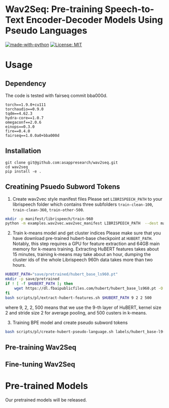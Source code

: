 # Wav2Seq: Pre-training Speech-to-Text Encoder-Decoder Models Using Pseudo Languages

[![made-with-python](https://img.shields.io/badge/Made%20with-Python-red.svg)](#python)
[![License: MIT](https://img.shields.io/badge/License-MIT-yellow.svg)](https://opensource.org/licenses/MIT)

# Usage
## Dependency
The code is tested with fairseq commit bba000d.
```
torch==1.9.0+cu111
torchaudio==0.9.0
tqdm==4.62.3
hydra-core==1.0.7
omegaconf==2.0.6
einops==0.3.0
fire==0.4.0
fairseq==1.0.0a0+bba000d
```

## Installation
```
git clone git@github.com:asappresearch/wav2seq.git
cd wav2seq
pip install -e .
```

## Creatining Psuedo Subword Tokens
1. Create wav2vec style manifest files
Please set `LIBRISPEECH_PATH` to your librispeech folder which contains three subfolders `train-clean-100`, `train-clean-360`, `train-other-500`.
```sh
mkdir -p manifest/librispeech/train-960
python -m examples.wav2vec.wav2vec_manifest LIBRISPEECH_PATH  --dest manifest/librispeech/train-960 --ext flac --valid-percent 0.01 --path-must-contain train
```

2. Train k-means model and get cluster indices
Please make sure that you have download pre-trained hubert-base checkpoint at `HUBERT_PATH`.
Notably, this step requires a GPU for feature extraction and 64GB main memory for k-means training.
Extracting HuBERT features takes about 15 minutes, training k-means may take about an hour, dumping the cluster ids of the whole Librispeech 960h data takes more than two hours.
```sh
HUBERT_PATH="save/pretrained/hubert_base_ls960.pt"
mkdir -p save/pretrained
if ! [ -f $HUBERT_PATH ]; then
    wget https://dl.fbaipublicfiles.com/hubert/hubert_base_ls960.pt -O $HUBERT_PATH
fi
bash scripts/pl/extract-hubert-features.sh $HUBERT_PATH 9 2 2 500
```
where 9, 2, 2, 500 means that we use the 9-th layer of HuBERT, kernel size 2 and stride size 2 for average pooling, and 500 custers in k-means.

3. Training BPE model and create pseudo subword tokens
```sh
bash scripts/pl/create-hubert-pseudo-language.sh labels/hubert_base-l9-k2s2-fp16-ls0.1/c500 30000
```



## Pre-training Wav2Seq

## Fine-tuning Wav2Seq

# Pre-trained Models
Our pretrained models will be released.